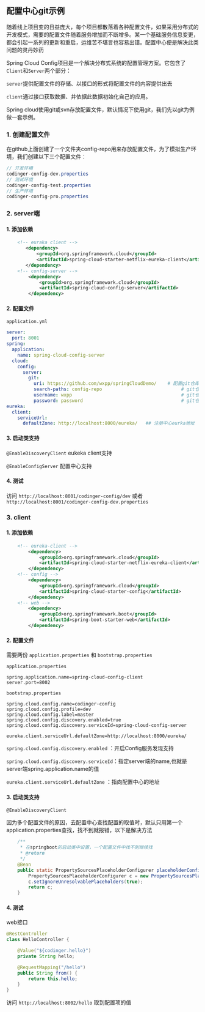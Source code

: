 ## 配置中心git示例

随着线上项目变的日益庞大，每个项目都散落着各种配置文件，如果采用分布式的开发模式，需要的配置文件随着服务增加而不断增多。某一个基础服务信息变更，都会引起一系列的更新和重启，运维苦不堪言也容易出错。配置中心便是解决此类问题的灵丹妙药

Spring Cloud Config项目是一个解决分布式系统的配置管理方案。它包含了`Client`和`Server`两个部分：

`server`提供配置文件的存储、以接口的形式将配置文件的内容提供出去

`client`通过接口获取数据、并依据此数据初始化自己的应用。

Spring cloud使用git或svn存放配置文件，默认情况下使用git，我们先以git为例做一套示例。

### 1. 创建配置文件

在github上面创建了一个文件夹config-repo用来存放配置文件，为了模拟生产环境，我们创建以下三个配置文件：
```java
// 开发环境
codinger-config-dev.properties
// 测试环境
codinger-config-test.properties
// 生产环境
codinger-config-pro.properties
```

### 2. server端

#### 1. 添加依赖
```xml
	<!-- euraka client -->
       <dependency>
           <groupId>org.springframework.cloud</groupId>
           <artifactId>spring-cloud-starter-netflix-eureka-client</artifactId>
       </dependency>
	<!-- config-server -->
		<dependency>
			<groupId>org.springframework.cloud</groupId>
			<artifactId>spring-cloud-config-server</artifactId>
		</dependency>
```

#### 2. 配置文件

`application.yml`
```yml
server:
  port: 8001
spring:
  application:
    name: spring-cloud-config-server
  cloud:
    config:
      server:
        git:
          uri: https://github.com/wxpp/springCloudDemo/    # 配置git仓库的地址
          search-paths: config-repo                             # git仓库地址下的相对地址，可以配置多个，用,分割。
          username: wxpp                                        # git仓库的账号
          password: password                                    # git仓库的密码
eureka:
  client:
    serviceUrl:
      defaultZone: http://localhost:8000/eureka/   ## 注册中心eurka地址
```

#### 3. 启动类支持

`@EnableDiscoveryClient` eukeka client支持

`@EnableConfigServer` 配置中心支持

#### 4. 测试

访问 `http://localhost:8001/codinger-config/dev` 或者 `http://localhost:8001/codinger-config-dev.properties`

### 3. client

#### 1. 添加依赖

```xml
	<!-- eureka-client -->
		<dependency>
			<groupId>org.springframework.cloud</groupId>
			<artifactId>spring-cloud-starter-netflix-eureka-client</artifactId>
		</dependency>
	<!-- config -->
		<dependency>
			<groupId>org.springframework.cloud</groupId>
			<artifactId>spring-cloud-starter-config</artifactId>
		</dependency>
	<!-- web -->
		<dependency>
			<groupId>org.springframework.boot</groupId>
			<artifactId>spring-boot-starter-web</artifactId>
		</dependency>
```

#### 2. 配置文件

需要两份 `application.properties` 和 `bootstrap.properties`

`application.properties`
```propertoes
spring.application.name=spring-cloud-config-client
server.port=8002
```

`bootstrap.properties`
```properties
spring.cloud.config.name=codinger-config
spring.cloud.config.profile=dev
spring.cloud.config.label=master
spring.cloud.config.discovery.enabled=true
spring.cloud.config.discovery.serviceId=spring-cloud-config-server

eureka.client.serviceUrl.defaultZone=http://localhost:8000/eureka/
```

`spring.cloud.config.discovery.enabled` ：开启Config服务发现支持

`spring.cloud.config.discovery.serviceId`：指定server端的name,也就是server端spring.application.name的值

`eureka.client.serviceUrl.defaultZone` ：指向配置中心的地址

#### 3. 启动类支持

`@EnableDiscoveryClient`

因为多个配置文件的原因，去配置中心查找配置的取值时，默认只用第一个application.properties查找，找不到就报错，以下是解决方法
```java
    /**
     * 在springboot的启动类中设置，一个配置文件中找不到继续找
     * @return
     */
	@Bean
    public static PropertySourcesPlaceholderConfigurer placeholderConfigurer() {
        PropertySourcesPlaceholderConfigurer c = new PropertySourcesPlaceholderConfigurer();
        c.setIgnoreUnresolvablePlaceholders(true);
        return c;
    }
```

#### 4. 测试

web接口
```java
@RestController
class HelloController {

    @Value("${codinger.hello}")
    private String hello;

    @RequestMapping("/hello")
    public String from() {
        return this.hello;
    }
}
```

访问 `http://localhost:8002/hello` 取到配置项的值







